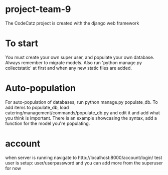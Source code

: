 # project-team-9

The CodeCatz project is created with the django web framework

# To start

You must create your own super user, and populate your own database. Always remember to migrate models. Also run 'python manage.py collectstatic' at first and when any new static files are added.

# Auto-population
For auto-population of databases, run python manage.py populate_db. To add items to populate_db, load catering/management/commands/populate_db.py and edit it and add what you think is important. There is an example showcasing the syntax, add a function for the model you're populating.

# account 
when server is running navigate to http://localhost:8000/account/login/ test user is setup: user/userpassword and you can add more from the superuser for now


